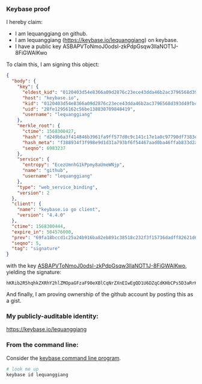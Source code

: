 ### Keybase proof

I hereby claim:

  * I am lequanggiang on github.
  * I am lequanggiang (https://keybase.io/lequanggiang) on keybase.
  * I have a public key ASBAPVToNmoJ0odsI-zkPdpGsqw3llaNOT1J-8FiGWAlKwo

To claim this, I am signing this object:

```json
{
  "body": {
    "key": {
      "eldest_kid": "0120403d54e8366a09d2876c23ece43dda46b2ac3796568d393d49fbc1621960252b0a",
      "host": "keybase.io",
      "kid": "0120403d54e8366a09d2876c23ece43dda46b2ac3796568d393d49fbc1621960252b0a",
      "uid": "28fe12956162c56be138830709848419",
      "username": "lequanggiang"
    },
    "merkle_root": {
      "ctime": 1568300427,
      "hash": "d249b6a3f414846b3961fa9ff577d0c9c141c17e1a0c97790df7383ea652e637bdddd511bd3809fb820058317aac87802948208a82d0994de13a88ff3d66091b",
      "hash_meta": "f388934f3f998e9d1d31a793bf6f54467aad0ba46ffab833d2ab110b4876601a",
      "seqno": 6983237
    },
    "service": {
      "entropy": "EcezUmnhG1kPpmy8aUmeWNjp",
      "name": "github",
      "username": "lequanggiang"
    },
    "type": "web_service_binding",
    "version": 2
  },
  "client": {
    "name": "keybase.io go client",
    "version": "4.4.0"
  },
  "ctime": 1568300444,
  "expire_in": 504576000,
  "prev": "69fa18bccd1c25a24b916ba82eb891c38518c232f3f15736dadff82621d68ec5",
  "seqno": 5,
  "tag": "signature"
}
```

with the key [ASBAPVToNmoJ0odsI-zkPdpGsqw3llaNOT1J-8FiGWAlKwo](https://keybase.io/lequanggiang), yielding the signature:

```
hKRib2R5hqhkZXRhY2hlZMOpaGFzaF90eXBlCqNrZXnEIwEgQD1U6DZqCdKHbCPs5D3aRrKsN5ZWjTk9SfvBYhlgJSsKp3BheWxvYWTESpcCBcQgafoYvM0cJaJLkWuoLriRw4UYwjLz8Vc22t/4JiHWjsXEIAkEsxv2MPVjCd5VQFXQCX/BTInV4r6c6mz4llCnjX7IAgHCo3NpZ8RAu9jOKtwoqT//Ipmt4nCF9SpMGqVj0NjrIROfN6PFaceXDeypk92+qgV19OMyyAR6a3odjNON95k7NEaEq1BmAKhzaWdfdHlwZSCkaGFzaIKkdHlwZQildmFsdWXEIBiqF17tL29rv421A5+BkIHz+TiZOt4kw8ooQCcP2zHTo3RhZ80CAqd2ZXJzaW9uAQ==

```

And finally, I am proving ownership of the github account by posting this as a gist.

### My publicly-auditable identity:

https://keybase.io/lequanggiang

### From the command line:

Consider the [keybase command line program](https://keybase.io/download).

```bash
# look me up
keybase id lequanggiang
```
